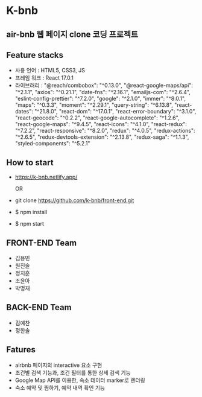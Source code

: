 # K-bnb

## air-bnb 웹 페이지 clone 코딩 프로젝트

## Feature stacks

- 사용 언어 : HTML5, CSS3, JS
- 프레임 워크 : React 17.0.1
- 라이브러리 :
  "@reach/combobox": "^0.13.0",
  "@react-google-maps/api": "^2.1.1",
  "axios": "^0.21.1",
  "date-fns": "^2.16.1",
  "emailjs-com": "^2.6.4",
  "eslint-config-prettier": "^7.2.0",
  "google": "^2.1.0",
  "immer": "^8.0.1",
  "maps": "^0.3.3",
  "moment": "^2.29.1",
  "query-string": "^6.13.8",
  "react-dates": "^21.8.0",
  "react-dom": "^17.0.1",
  "react-error-boundary": "^3.1.0",
  "react-geocode": "^0.2.2",
  "react-google-autocomplete": "^1.2.6",
  "react-google-maps": "^9.4.5",
  "react-icons": "^4.1.0",
  "react-redux": "^7.2.2",
  "react-responsive": "^8.2.0",
  "redux": "^4.0.5",
  "redux-actions": "^2.6.5",
  "redux-devtools-extension": "^2.13.8",
  "redux-saga": "^1.1.3",
  "styled-components": "^5.2.1"

## How to start

- https://k-bnb.netlify.app/

  OR

- git clone https://github.com/k-bnb/front-end.git
- $ npm install
- $ npm start

## FRONT-END Team

- 김용민
- 원진솔
- 정지훈
- 조윤아
- 박명재

## BACK-END Team

- 김예찬
- 정한솔

## Fatures

- airbnb 페이지의 interactive 요소 구현
- 조건별 검색 기능과, 조건 필터를 통한 상세 검색 기능
- Google Map API를 이용한, 숙소 데이터 marker로 렌더링
- 숙소 예약 및 찜하기, 예약 내역 확인 기능
